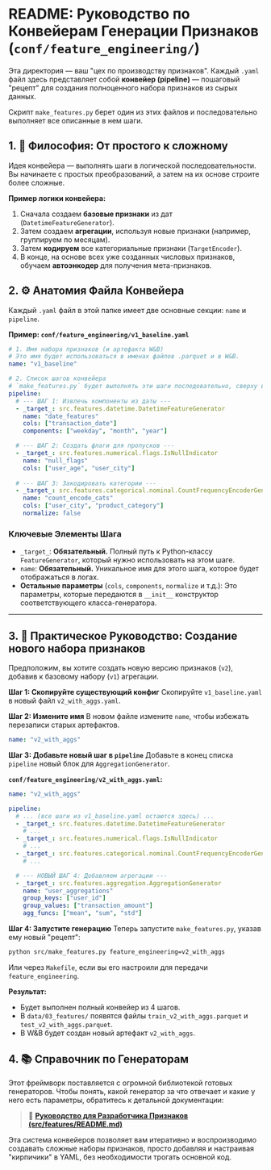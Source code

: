 # README: Руководство по Конвейерам Генерации Признаков (`conf/feature_engineering/`)

Эта директория — ваш "цех по производству признаков". Каждый `.yaml` файл здесь представляет собой **конвейер (pipeline)** — пошаговый "рецепт" для создания полноценного набора признаков из сырых данных.

Скрипт `make_features.py` берет один из этих файлов и последовательно выполняет все описанные в нем шаги.

## 1. 🎯 Философия: От простого к сложному

Идея конвейера — выполнять шаги в логической последовательности. Вы начинаете с простых преобразований, а затем на их основе строите более сложные.

**Пример логики конвейера:**
1.  Сначала создаем **базовые признаки** из дат (`DatetimeFeatureGenerator`).
2.  Затем создаем **агрегации**, используя новые признаки (например, группируем по месяцам).
3.  Затем **кодируем** все категориальные признаки (`TargetEncoder`).
4.  В конце, на основе всех уже созданных числовых признаков, обучаем **автоэнкодер** для получения мета-признаков.

## 2. ⚙️ Анатомия Файла Конвейера

Каждый `.yaml` файл в этой папке имеет две основные секции: `name` и `pipeline`.

**Пример: `conf/feature_engineering/v1_baseline.yaml`**
```yaml
# 1. Имя набора признаков (и артефакта W&B)
# Это имя будет использоваться в именах файлов .parquet и в W&B.
name: "v1_baseline"

# 2. Список шагов конвейера
# `make_features.py` будет выполнять эти шаги последовательно, сверху вниз.
pipeline:
  # --- ШАГ 1: Извлечь компоненты из даты ---
  - _target_: src.features.datetime.DatetimeFeatureGenerator
    name: "date_features"
    cols: ["transaction_date"]
    components: ["weekday", "month", "year"]

  # --- ШАГ 2: Создать флаги для пропусков ---
  - _target_: src.features.numerical.flags.IsNullIndicator
    name: "null_flags"
    cols: ["user_age", "user_city"]
    
  # --- ШАГ 3: Закодировать категории ---
  - _target_: src.features.categorical.nominal.CountFrequencyEncoderGenerator
    name: "count_encode_cats"
    cols: ["user_city", "product_category"]
    normalize: false
```

### Ключевые Элементы Шага

*   `_target_`: **Обязательный.** Полный путь к Python-классу `FeatureGenerator`, который нужно использовать на этом шаге.
*   `name`: **Обязательный.** Уникальное имя для этого шага, которое будет отображаться в логах.
*   **Остальные параметры** (`cols`, `components`, `normalize` и т.д.): Это параметры, которые передаются в `__init__` конструктор соответствующего класса-генератора.

---

## 3. 🚀 Практическое Руководство: Создание нового набора признаков

Предположим, вы хотите создать новую версию признаков (`v2`), добавив к базовому набору (`v1`) агрегации.

**Шаг 1: Скопируйте существующий конфиг**
Скопируйте `v1_baseline.yaml` в новый файл `v2_with_aggs.yaml`.

**Шаг 2: Измените имя**
В новом файле измените `name`, чтобы избежать перезаписи старых артефактов.
```yaml
name: "v2_with_aggs"
```

**Шаг 3: Добавьте новый шаг в `pipeline`**
Добавьте в конец списка `pipeline` новый блок для `AggregationGenerator`.

**`conf/feature_engineering/v2_with_aggs.yaml`:**
```yaml
name: "v2_with_aggs"

pipeline:
  # ... (все шаги из v1_baseline.yaml остаются здесь) ...
  - _target_: src.features.datetime.DatetimeFeatureGenerator
    # ...
  - _target_: src.features.numerical.flags.IsNullIndicator
    # ...
  - _target_: src.features.categorical.nominal.CountFrequencyEncoderGenerator
    # ...

  # --- НОВЫЙ ШАГ 4: Добавляем агрегации ---
  - _target_: src.features.aggregation.AggregationGenerator
    name: "user_aggregations"
    group_keys: ["user_id"]
    group_values: ["transaction_amount"]
    agg_funcs: ["mean", "sum", "std"]
```

**Шаг 4: Запустите генерацию**
Теперь запустите `make_features.py`, указав ему новый "рецепт":
```bash
python src/make_features.py feature_engineering=v2_with_aggs
```
Или через `Makefile`, если вы его настроили для передачи `feature_engineering`.

**Результат:**
*   Будет выполнен полный конвейер из 4 шагов.
*   В `data/03_features/` появятся файлы `train_v2_with_aggs.parquet` и `test_v2_with_aggs.parquet`.
*   В W&B будет создан новый артефакт `v2_with_aggs`.

## 4. 📚 Справочник по Генераторам

Этот фреймворк поставляется с огромной библиотекой готовых генераторов. Чтобы понять, какой генератор за что отвечает и какие у него есть параметры, обратитесь к детальной документации:

> 📖 **[Руководство для Разработчика Признаков (src/features/README.md)](../src/features/README.md)**

Эта система конвейеров позволяет вам итеративно и воспроизводимо создавать сложные наборы признаков, просто добавляя и настраивая "кирпичики" в YAML, без необходимости трогать основной код.